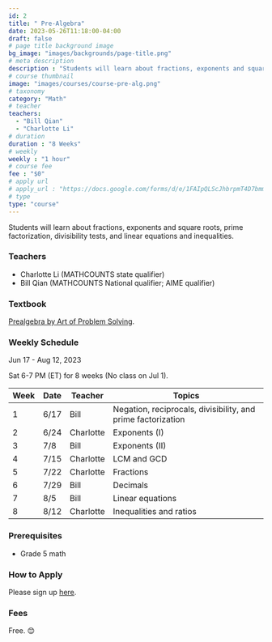 ```yaml
---
id: 2
title: " Pre-Algebra"
date: 2023-05-26T11:18:00-04:00
draft: false
# page title background image
bg_image: "images/backgrounds/page-title.png"
# meta description
description : "Students will learn about fractions, exponents and square roots, prime factorization, divisibility tests, and linear equations and inequalities."
# course thumbnail
image: "images/courses/course-pre-alg.png"
# taxonomy
category: "Math"
# teacher
teachers:
  - "Bill Qian"
  - "Charlotte Li"
# duration
duration : "8 Weeks"
# weekly
weekly : "1 hour"
# course fee
fee : "$0"
# apply url
# apply_url : "https://docs.google.com/forms/d/e/1FAIpQLScJhbrpmT4D7bmmWS-SxtIcm6NyngImbRl7m6QWbmQjjixZag/viewform"
# type
type: "course"
---
```


Students will learn about fractions, exponents and square roots, prime factorization, divisibility tests, and linear equations and inequalities.

### Teachers

* Charlotte Li (MATHCOUNTS state qualifier)
* Bill Qian (MATHCOUNTS National qualifier; AIME qualifier)

### Textbook 
[Prealgebra by Art of Problem Solving](https://artofproblemsolving.com/store/item/prealgebra).

### Weekly Schedule

Jun 17 - Aug 12, 2023

Sat 6-7 PM (ET) for 8 weeks (No class on Jul 1).

|Week   |Date    | Teacher   | Topics
|-------|--------|-----------|--------------
|1      |6/17    | Bill      | Negation, reciprocals, divisibility, and prime factorization
|2      |6/24    | Charlotte | Exponents (I)
|3      |7/8     | Bill      | Exponents (II)
|4      |7/15    | Charlotte | LCM and GCD
|5      |7/22    | Charlotte | Fractions
|6      |7/29    | Bill      | Decimals
|7      |8/5     | Bill      | Linear equations
|8      |8/12    | Charlotte | Inequalities and ratios


### Prerequisites

* Grade 5 math

### How to Apply

Please sign up [here](https://forms.gle/aBzjbyJBFg1CieVC8).

### Fees

Free. 😊

